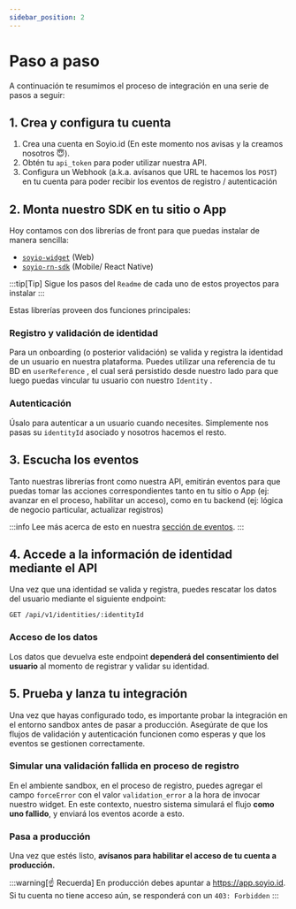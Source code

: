 ```yaml
---
sidebar_position: 2
---
```


# Paso a paso

A continuación te resumimos el proceso de integración en una serie de pasos a seguir:

## 1. Crea y configura tu cuenta

1. Crea una cuenta en Soyio.id (En este momento nos avisas y la creamos nosotros 😇).
2. Obtén tu `api_token` para poder utilizar nuestra API.
3. Configura un Webhook (a.k.a. avísanos que URL te hacemos los `POST`) en tu cuenta para poder recibir los eventos de registro / autenticación

## 2. Monta nuestro SDK en tu sitio o App

Hoy contamos con dos librerías de front para que puedas instalar de manera sencilla:

- [`soyio-widget`](https://www.npmjs.com/package/@soyio/soyio-widget) (Web)
- [`soyio-rn-sdk`](https://www.npmjs.com/package/@soyio/soyio-rn-sdk) (Mobile/ React Native)

:::tip[Tip]
Sigue los pasos del `Readme` de cada uno de estos proyectos para instalar
:::

Estas librerías proveen dos funciones principales:

### Registro y validación de identidad

Para un onboarding (o posterior validación) se valida y registra la identidad de un usuario en nuestra plataforma. Puedes utilizar una referencia de tu BD en `userReference` , el cual será persistido desde nuestro lado para que luego puedas vincular tu usuario con nuestro `Identity` .

### Autenticación

Úsalo para autenticar a un usuario cuando necesites. Simplemente nos pasas su `identityId` asociado y nosotros hacemos el resto.

## 3. Escucha los eventos

Tanto nuestras librerías front como nuestra API, emitirán eventos para que puedas tomar las acciones correspondientes tanto en tu sitio o App (ej: avanzar en el proceso, habilitar un acceso), como en tu backend (ej: lógica de negocio particular, actualizar registros)

:::info
Lee más acerca de esto en nuestra [sección de eventos](./events).
:::

## 4. Accede a la información de identidad mediante el API

Una vez que una identidad se valida y registra, puedes rescatar los datos del usuario mediante el siguiente endpoint:

`GET /api/v1/identities/:identityId`

### Acceso de los datos

Los datos que devuelva este endpoint **dependerá del consentimiento del usuario** al momento de registrar y validar su identidad.

## 5. Prueba y lanza tu integración

Una vez que hayas configurado todo, es importante probar la integración en el entorno sandbox antes de pasar a producción. Asegúrate de que los flujos de validación y autenticación funcionen como esperas y que los eventos se gestionen correctamente.

### Simular una validación fallida en proceso de registro

En el ambiente sandbox, en el proceso de registro, puedes agregar el campo `forceError`  con el valor `validation_error` a la hora de invocar nuestro widget. En este contexto, nuestro sistema simulará el flujo **como uno fallido**, y enviará los eventos acorde a esto.

### Pasa a producción

Una vez que estés listo, **avísanos para habilitar el acceso de tu cuenta a producción.**

:::warning[☝ Recuerda]
En producción debes apuntar a https://app.soyio.id. Si tu cuenta no tiene acceso aún, se responderá con un `403: Forbidden`
:::
